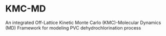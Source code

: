# KMC-MD
An integrated Off-Lattice Kinetic Monte Carlo (KMC)-Molecular Dynamics (MD) Framework for modeling PVC dehydrochlorination process
